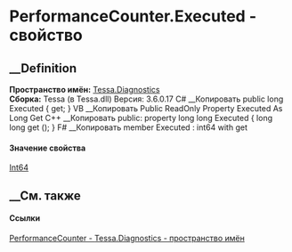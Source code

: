 # PerformanceCounter.Executed - свойство
##  __Definition
 **Пространство имён:** [Tessa.Diagnostics](N_Tessa_Diagnostics.htm)  
 **Сборка:** Tessa (в Tessa.dll) Версия: 3.6.0.17
C# __Копировать
     public long Executed { get; }
VB __Копировать
     Public ReadOnly Property Executed As Long
    	Get
C++ __Копировать
     public:
    property long long Executed {
    	long long get ();
    }
F# __Копировать
     member Executed : int64 with get
#### Значение свойства
[Int64](https://learn.microsoft.com/dotnet/api/system.int64)
##  __См. также
#### Ссылки
[PerformanceCounter - ](T_Tessa_Diagnostics_PerformanceCounter.htm)
[Tessa.Diagnostics - пространство имён](N_Tessa_Diagnostics.htm)
